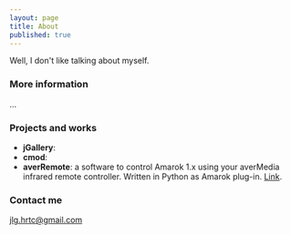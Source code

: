 ```yaml
---
layout: page
title: About
published: true
---
```


Well, I don't like talking about myself.

### More information

…

### Projects and works

- **jGallery**:
- **cmod**:
- **averRemote**: a software to control Amarok 1.x using your averMedia infrared remote controller. Written in Python as Amarok plug-in. [Link](http://linux.softpedia.com/get/Multimedia/Audio/amaroK-Scripts/averRemote-11683.shtml).

### Contact me

[jlg.hrtc@gmail.com](mailto:jlg.hrtc@gmail.com)